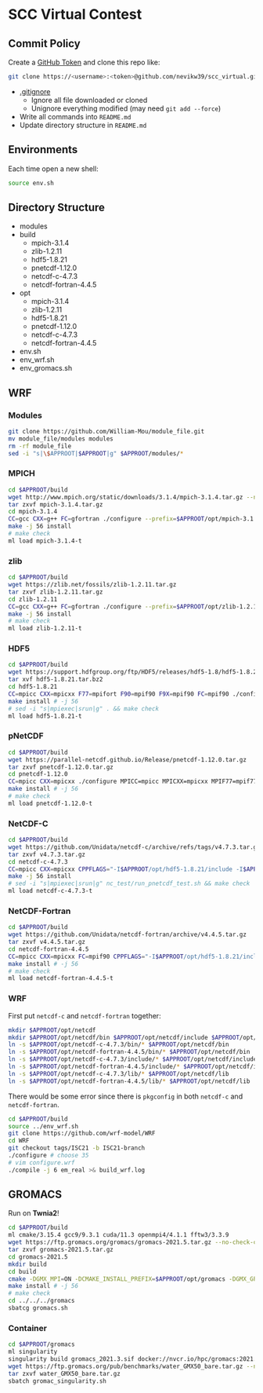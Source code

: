 # SCC Virtual Contest

## Commit Policy

Create a [GitHub Token](https://github.com/settings/tokens) and clone this repo like:
```bash
git clone https://<username>:<token>@github.com/nevikw39/scc_virtual.git
```

- [.gitignore](https://github.com/nevikw39/scc_virtual/blob/master/.gitignore)
    - Ignore all file downloaded or cloned
    - Unignore everything modified (may need `git add --force`)
- Write all commands into `README.md`
- Update directory structure in `README.md`

## Environments

Each time open a new shell:
```bash
source env.sh
```

## Directory Structure

- modules
- build
  - mpich-3.1.4
  - zlib-1.2.11
  - hdf5-1.8.21
  - pnetcdf-1.12.0
  - netcdf-c-4.7.3
  - netcdf-fortran-4.4.5
- opt
  - mpich-3.1.4
  - zlib-1.2.11
  - hdf5-1.8.21
  - pnetcdf-1.12.0
  - netcdf-c-4.7.3
  - netcdf-fortran-4.4.5
- env.sh
- env_wrf.sh
- env_gromacs.sh

## WRF

### Modules

```bash
git clone https://github.com/William-Mou/module_file.git
mv module_file/modules modules
rm -rf module_file
sed -i "s|\$APPROOT|$APPROOT|g" $APPROOT/modules/*
```

### MPICH

```bash
cd $APPROOT/build
wget http://www.mpich.org/static/downloads/3.1.4/mpich-3.1.4.tar.gz --no-check-certificate
tar zxvf mpich-3.1.4.tar.gz
cd mpich-3.1.4
CC=gcc CXX=g++ FC=gfortran ./configure --prefix=$APPROOT/opt/mpich-3.1.4 --with-pm=none --with-pmi=slurm
make -j 56 install
# make check
ml load mpich-3.1.4-t
```

### zlib

```bash
cd $APPROOT/build
wget https://zlib.net/fossils/zlib-1.2.11.tar.gz
tar zxvf zlib-1.2.11.tar.gz
cd zlib-1.2.11
CC=gcc CXX=g++ FC=gfortran ./configure --prefix=$APPROOT/opt/zlib-1.2.11
make -j 56 install
# make check
ml load zlib-1.2.11-t
```

### HDF5

```bash
cd $APPROOT/build
wget https://support.hdfgroup.org/ftp/HDF5/releases/hdf5-1.8/hdf5-1.8.21/src/hdf5-1.8.21.tar.bz2
tar xvf hdf5-1.8.21.tar.bz2
cd hdf5-1.8.21
CC=mpicc CXX=mpicxx F77=mpifort F90=mpif90 F9X=mpif90 FC=mpif90 ./configure --enable-parallel --enable-fortran --enable-hl --prefix=$APPROOT/opt/hdf5-1.8.21 --disable-shared --with-zlib=$APPROOT/opt/zlib-1.2.11
make install # -j 56
# sed -i "s|mpiexec|srun|g" . && make check
ml load hdf5-1.8.21-t
```

### pNetCDF

```bash
cd $APPROOT/build
wget https://parallel-netcdf.github.io/Release/pnetcdf-1.12.0.tar.gz
tar zxvf pnetcdf-1.12.0.tar.gz
cd pnetcdf-1.12.0
CC=mpicc CXX=mpicxx ./configure MPICC=mpicc MPICXX=mpicxx MPIF77=mpif77 MPIF90=mpif90 --prefix=$APPROOT/opt/pnetcdf-1.12.0
make install # -j 56
# make check
ml load pnetcdf-1.12.0-t
```

### NetCDF-C

```bash
cd $APPROOT/build
wget https://github.com/Unidata/netcdf-c/archive/refs/tags/v4.7.3.tar.gz
tar zxvf v4.7.3.tar.gz
cd netcdf-c-4.7.3
CC=mpicc CXX=mpicxx CPPFLAGS="-I$APPROOT/opt/hdf5-1.8.21/include -I$APPROOT/opt/pnetcdf-1.12.0/include" LDFLAGS="-L$APPROOT/opt/hdf5-1.8.21/lib -L$APPROOT/opt/pnetcdf-1.12.0/lib" LIBS="-ldl -lm -lz -lhdf5 -lhdf5_hl -lhdf5_fortran -lhdf5hl_fortran -lpnetcdf" ./configure --enable-pnetcdf --enable-netcdf4 --disable-dap --disable-shared --prefix=$APPROOT/opt/netcdf-c-4.7.3 
make -j 56 install
# sed -i "s|mpiexec|srun|g" nc_test/run_pnetcdf_test.sh && make check
ml load netcdf-c-4.7.3-t
```

### NetCDF-Fortran

```bash
cd $APPROOT/build
wget https://github.com/Unidata/netcdf-fortran/archive/v4.4.5.tar.gz
tar zxvf v4.4.5.tar.gz
cd netcdf-fortran-4.4.5
CC=mpicc CXX=mpicxx FC=mpif90 CPPFLAGS="-I$APPROOT/opt/hdf5-1.8.21/include -I$APPROOT/opt/pnetcdf-1.12.0/include -I$APPROOT/opt/netcdf-c-4.7.3/include" LDFLAGS="-L$APPROOT/opt/hdf5-1.8.21/lib -L$APPROOT/opt/pnetcdf-1.12.0/lib -L$APPROOT/opt/netcdf-c-4.7.3/lib" LIBS="-ldl -lm -lz -lhdf5 -lhdf5_hl -lhdf5_fortran -lhdf5hl_fortran -lpnetcdf -lnetcdf" ./configure --disable-shared --prefix=$APPROOT/opt/netcdf-fortran-4.4.5
make install # -j 56
# make check
ml load netcdf-fortran-4.4.5-t
```

### WRF

First put `netcdf-c` and `netcdf-fortran` together:
```bash
mkdir $APPROOT/opt/netcdf
mkdir $APPROOT/opt/netcdf/bin $APPROOT/opt/netcdf/include $APPROOT/opt/netcdf/lib
ln -s $APPROOT/opt/netcdf-c-4.7.3/bin/* $APPROOT/opt/netcdf/bin
ln -s $APPROOT/opt/netcdf-fortran-4.4.5/bin/* $APPROOT/opt/netcdf/bin
ln -s $APPROOT/opt/netcdf-c-4.7.3/include/* $APPROOT/opt/netcdf/include
ln -s $APPROOT/opt/netcdf-fortran-4.4.5/include/* $APPROOT/opt/netcdf/include
ln -s $APPROOT/opt/netcdf-c-4.7.3/lib/* $APPROOT/opt/netcdf/lib
ln -s $APPROOT/opt/netcdf-fortran-4.4.5/lib/* $APPROOT/opt/netcdf/lib
```
There would be some error since there is `pkgconfig` in both `netcdf-c` and `netcdf-fortran`.

```bash
cd $APPROOT/build
source ../env_wrf.sh
git clone https://github.com/wrf-model/WRF
cd WRF
git checkout tags/ISC21 -b ISC21-branch
./configure # choose 35
# vim configure.wrf
./compile -j 6 em_real >& build_wrf.log
```

## GROMACS

Run on **Twnia2**!

```bash
cd $APPROOT/build
ml cmake/3.15.4 gcc9/9.3.1 cuda/11.3 openmpi4/4.1.1 fftw3/3.3.9
wget https://ftp.gromacs.org/gromacs/gromacs-2021.5.tar.gz --no-check-certificate
tar zxvf gromacs-2021.5.tar.gz
cd gromacs-2021.5
mkdir build
cd build
cmake -DGMX_MPI=ON -DCMAKE_INSTALL_PREFIX=$APPROOT/opt/gromacs -DGMX_GPU=CUDA -DGMX_SIMD=AVX_512 -DGMX_BUILD_OWN_FFTW=ON ..
make install # -j 56
# make check
cd ../../../gromacs
sbatcg gromacs.sh
```

### Container

```bash
cd $APPROOT/gromacs
ml singularity
singularity build gromacs_2021.3.sif docker://nvcr.io/hpc/gromacs:2021.3
wget https://ftp.gromacs.org/pub/benchmarks/water_GMX50_bare.tar.gz --no-check-certificate
tar zxvf water_GMX50_bare.tar.gz
sbatch gromac_singularity.sh
```
